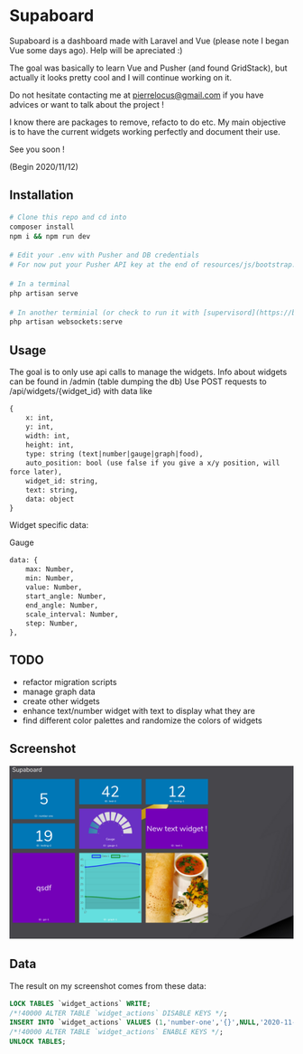 # Supaboard

Supaboard is a dashboard made with Laravel and Vue (please note I began Vue some days ago).
Help will be apreciated :)

The goal was basically to learn Vue and Pusher (and found GridStack), but actually it looks pretty cool and I will continue working on it.

Do not hesitate contacting me at pierrelocus@gmail.com if you have advices or want to talk about the project !

I know there are packages to remove, refacto to do etc. My main objective is to have the current widgets working perfectly and document their use.

See you soon !

(Begin 2020/11/12)

## Installation

```bash
# Clone this repo and cd into
composer install
npm i && npm run dev

# Edit your .env with Pusher and DB credentials
# For now put your Pusher API key at the end of resources/js/bootstrap.js (will be replaced later with process env)

# In a terminal
php artisan serve

# In another terminial (or check to run it with [supervisord](https://beyondco.de/docs/laravel-websockets/basic-usage/starting))
php artisan websockets:serve
```

## Usage

The goal is to only use api calls to manage the widgets.
Info about widgets can be found in /admin (table dumping the db)
Use POST requests to /api/widgets/{widget_id} with data like
```
{
    x: int,
    y: int,
    width: int,
    height: int,
    type: string (text|number|gauge|graph|food),
    auto_position: bool (use false if you give a x/y position, will force later),
    widget_id: string,
    text: string,
    data: object
}
```
Widget specific data:

Gauge
```
data: {
    max: Number,
    min: Number,
    value: Number,
    start_angle: Number,
    end_angle: Number,
    scale_interval: Number,
    step: Number,
},
```

## TODO

+ refactor migration scripts
+ manage graph data
+ create other widgets
+ enhance text/number widget with text to display what they are
+ find different color palettes and randomize the colors of widgets

## Screenshot

![alt text](https://raw.githubusercontent.com/pierrelocus/supaboard/main/supaboard.png "Screenshot")

## Data

The result on my screenshot comes from these data:

```sql
LOCK TABLES `widget_actions` WRITE;
/*!40000 ALTER TABLE `widget_actions` DISABLE KEYS */;
INSERT INTO `widget_actions` VALUES (1,'number-one','{}',NULL,'2020-11-14 09:50:07',0,0,2,3,0,'5','number'),(2,'gauge-1','{\"max\": 100, \"value\": 20, \"min\": 0, \"step\": 10, \"start_angle\": -90, \"end_angle\": 90, \"scale_interval\": 15}',NULL,'2020-11-14 12:39:24',2,2,2,3,0,'Gauge','gauge'),(3,'text-1','',NULL,'2020-11-14 10:13:20',4,2,2,3,0,'New text widget !','text'),(5,'graph-1','{\"0\": 0, \"1\": 5, \"2\": 4, \"3\": 8, \"4\": 5}',NULL,'2020-11-14 13:01:48',2,5,2,5,0,'graph','graph'),(6,'gsi-1','{}','2020-11-14 09:03:57','2020-11-14 13:01:50',0,5,2,5,0,'qsdf','text'),(8,'testing-1','{}','2020-11-14 09:10:06','2020-11-14 10:13:11',4,0,2,2,0,'12','number'),(9,'testing-2','{}','2020-11-14 09:11:54','2020-11-14 09:50:11',0,3,2,2,0,'19','number'),(10,'test-3',NULL,'2020-11-14 09:24:24','2020-11-14 12:11:35',2,0,2,2,0,'42','number'),(12,'food-1',NULL,'2020-11-14 10:00:37','2020-11-14 13:01:38',4,5,2,5,0,NULL,'food');
/*!40000 ALTER TABLE `widget_actions` ENABLE KEYS */;
UNLOCK TABLES;
```
